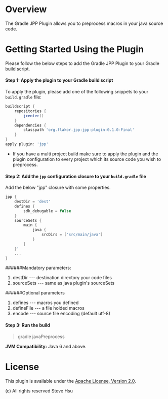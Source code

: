 # Overview

The Gradle JPP Plugin allows you to preprocess macros in your java source code.

# Getting Started Using the Plugin
Please follow the below steps to add the Gradle JPP Plugin to your Gradle build script.

#### Step 1: Apply the plugin to your Gradle build script

To apply the plugin, please add one of the following snippets to your `build.gradle` file:

```groovy
buildscript {
    repositories {
        jcenter()
    }
    dependencies {
        classpath 'org.flakor.jpp:jpp-plugin:0.1.0-Final'
    }
}
apply plugin: 'jpp'
```
* If you have a multi project build make sure to apply the plugin and the plugin configuration to every project which its source code you wish to preprocess.

#### Step 2: Add the `jpp` configuration closure to your `build.gradle` file

Add the below "jpp" closure with some properties.

```groovy
jpp {
    destDir = 'dest'
    defines {
        sdk_debugable = false
    }
    sourceSets {
        main {
            java {
                srcDirs = ['src/main/java']
            }
        }
    }'
    ...
}
```
######Mandatory parameters:
1. destDir --- destination directory your code files 
2. sourceSets --- same as java plugin's sourceSets

######Optional parameters
1. defines  --- macros you defined
2. defineFile --- a file holded macros
3. encode --- source file encoding (default utf-8)

#### Step 3: Run the build

> gradle javaPreprocess

**JVM Compatibility:**
Java 6 and above.

# License
This plugin is available under the [Apache License, Version 2.0](http://www.apache.org/licenses/LICENSE-2.0).

(c) All rights reserved Steve Hsu
